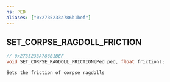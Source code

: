 ```yaml
---
ns: PED
aliases: ["0x2735233a786b1bef"]
---
```

## SET_CORPSE_RAGDOLL_FRICTION

```c
// 0x2735233A786B1BEF
void SET_CORPSE_RAGDOLL_FRICTION(Ped ped, float friction);
```

```
Sets the friction of corpse ragdolls
```
